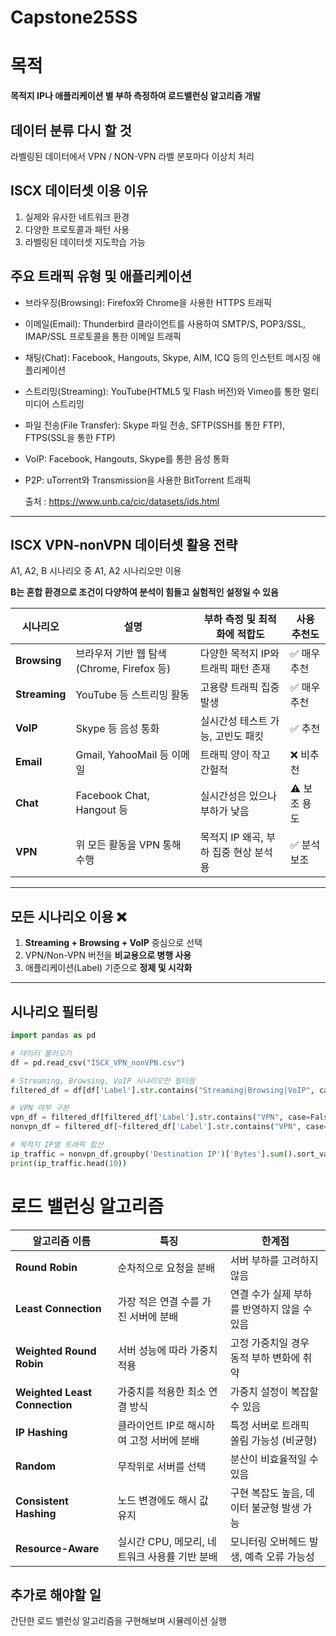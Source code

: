 # Capstone25SS
# **목적**
**목적지 IP나 애플리케이션 별 부하 측정하여 로드밸런싱 알고리즘 개발**

## 데이터 분류 다시 할 것
라벨링된 데이터에서 VPN / NON-VPN 라벨 분포마다 이상치 처리

## ISCX 데이터셋 이용 이유
1. 실제와 유사한 네트워크 환경
2. 다양한 프로토콜과 패턴 사용
3. 라벨링된 데이터셋 지도학습 가능

## 주요 트래픽 유형 및 애플리케이션
- 브라우징(Browsing): Firefox와 Chrome을 사용한 HTTPS 트래픽
- 이메일(Email): Thunderbird 클라이언트를 사용하여 SMTP/S, POP3/SSL, IMAP/SSL 프로토콜을 통한 이메일 트래픽
- 채팅(Chat): Facebook, Hangouts, Skype, AIM, ICQ 등의 인스턴트 메시징 애플리케이션
- 스트리밍(Streaming): YouTube(HTML5 및 Flash 버전)와 Vimeo를 통한 멀티미디어 스트리밍
- 파일 전송(File Transfer): Skype 파일 전송, SFTP(SSH를 통한 FTP), FTPS(SSL을 통한 FTP)
- VoIP: Facebook, Hangouts, Skype를 통한 음성 통화
- P2P: uTorrent와 Transmission을 사용한 BitTorrent 트래픽

    출처 : https://www.unb.ca/cic/datasets/ids.html
---
## ISCX VPN-nonVPN 데이터셋 활용 전략
A1, A2, B 시나리오 중 A1, A2 시나리오만 이용

**B는 혼합 환경으로 조건이 다양하여 분석이 힘들고 실험적인 설정일 수 있음**

| 시나리오 | 설명 | 부하 측정 및 최적화에 적합도 | 사용 추천도 |
|----------|------|-------------------------------|--------------|
| **Browsing** | 브라우저 기반 웹 탐색 (Chrome, Firefox 등) | 다양한 목적지 IP와 트래픽 패턴 존재 | ✅ 매우 추천 |
| **Streaming** | YouTube 등 스트리밍 활동 | 고용량 트래픽 집중 발생 | ✅ 매우 추천 |
| **VoIP** | Skype 등 음성 통화 | 실시간성 테스트 가능, 고빈도 패킷 | ✅ 추천 |
| **Email** | Gmail, YahooMail 등 이메일 | 트래픽 양이 작고 간헐적 | ❌ 비추천 |
| **Chat** | Facebook Chat, Hangout 등 | 실시간성은 있으나 부하가 낮음 | ⚠️ 보조 용도 |
| **VPN** | 위 모든 활동을 VPN 통해 수행 | 목적지 IP 왜곡, 부하 집중 현상 분석용 | ✅ 분석 보조 |

---

## 모든 시나리오 이용 ❌
1. **Streaming + Browsing + VoIP** 중심으로 선택
2. VPN/Non-VPN 버전을 **비교용으로 병행 사용**
3. 애플리케이션(Label) 기준으로 **정제 및 시각화**

---

## 시나리오 필터링

```python
import pandas as pd

# 데이터 불러오기
df = pd.read_csv("ISCX_VPN_nonVPN.csv")

# Streaming, Browsing, VoIP 시나리오만 필터링
filtered_df = df[df['Label'].str.contains("Streaming|Browsing|VoIP", case=False)]

# VPN 여부 구분
vpn_df = filtered_df[filtered_df['Label'].str.contains("VPN", case=False)]
nonvpn_df = filtered_df[~filtered_df['Label'].str.contains("VPN", case=False)]

# 목적지 IP별 트래픽 합산
ip_traffic = nonvpn_df.groupby('Destination IP')['Bytes'].sum().sort_values(ascending=False)
print(ip_traffic.head(10))
```

# 로드 밸런싱 알고리즘
| 알고리즘 이름                   | 특징                                            | 한계점                                                  |
|-------------------------------|-------------------------------------------------|----------------------------------------------------------|
| **Round Robin**               | 순차적으로 요청을 분배                          | 서버 부하를 고려하지 않음                               |
| **Least Connection**          | 가장 적은 연결 수를 가진 서버에 분배            | 연결 수가 실제 부하를 반영하지 않을 수 있음             |
| **Weighted Round Robin**      | 서버 성능에 따라 가중치 적용                    | 고정 가중치일 경우 동적 부하 변화에 취약                |
| **Weighted Least Connection** | 가중치를 적용한 최소 연결 방식                  | 가중치 설정이 복잡할 수 있음                            |
| **IP Hashing**                | 클라이언트 IP로 해시하여 고정 서버에 분배       | 특정 서버로 트래픽 쏠림 가능성 (비균형)                 |
| **Random**                    | 무작위로 서버를 선택                            | 분산이 비효율적일 수 있음                               |
| **Consistent Hashing**        | 노드 변경에도 해시 값 유지                      | 구현 복잡도 높음, 데이터 불균형 발생 가능               |
| **Resource-Aware**            | 실시간 CPU, 메모리, 네트워크 사용률 기반 분배   | 모니터링 오버헤드 발생, 예측 오류 가능성                |

## 추가로 해야할 일
간단한 로드 밸런싱 알고리즘을 구현해보며 시뮬레이션 실행